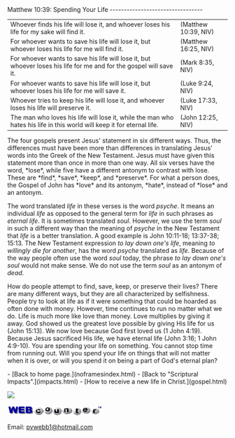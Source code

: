  <head> <title>(PVW) Matthew 10:39: Spending Your Life</title> <meta content="IE=9" http-equiv="X-UA-Compatible"></meta> <link href="css/page_style.css" rel="stylesheet" type="text/css"></link> </head><body><div class="page_style"> Matthew 10:39: Spending Your Life
---------------------------------

<div class="p"><table class="p" style="width: 100%;"><tr><td>Whoever finds his life will lose it, and whoever loses his life for my sake will find it.</td><td>(Matthew 10:39, NIV)</td></tr> <tr><td>For whoever wants to save his life will lose it, but whoever loses his life for me will find it.</td><td>(Matthew 16:25, NIV)</td></tr> <tr><td>For whoever wants to save his life will lose it, but whoever loses his life for me and for the gospel will save it.</td><td>(Mark 8:35, NIV)</td></tr> <tr><td>For whoever wants to save his life will lose it, but whoever loses his life for me will save it.</td><td>(Luke 9:24, NIV)</td></tr> <tr><td>Whoever tries to keep his life will lose it, and whoever loses his life will preserve it.</td><td>(Luke 17:33, NIV)</td></tr> <tr><td>The man who loves his life will lose it, while the man who hates his life in this world will keep it for eternal life.</td><td>(John 12:25, NIV)</td></tr></table>

</div>The four gospels present Jesus' statement in six different ways. Thus, the differences must have been more than differences in translating Jesus' words into the Greek of the New Testament. Jesus must have given this statement more than once in more than one way. All six verses have the word, *lose*, while five have a different antonym to contrast with lose. These are *find*, *save*, *keep*, and *preserve*. For what a person does, the Gospel of John has *love* and its antonym, *hate*, instead of *lose* and an antonym.

The word translated *life* in these verses is the word *psyche*. It means an individual *life* as opposed to the general term for *life* in such phrases as *eternal life*. It is sometimes translated *soul*. However, we use the term *soul* in such a different way than the meaning of *psyche* in the New Testament that *life* is a better translation. A good example is John 10:11-18; 13:37-38; 15:13. The New Testament expression *to lay down one's life*, meaning *to willingly die for another*, has the word *psyche* translated as *life*. Because of the way people often use the word *soul* today, the phrase *to lay down one's soul* would not make sense. We do not use the term *soul* as an antonym of *dead*.

How do people attempt to find, save, keep, or preserve their lives? There are many different ways, but they are all characterized by selfishness. People try to look at life as if it were something that could be hoarded as often done with money. However, time continues to run no matter what we do. Life is much more like love than money. Love multiplies by giving it away. God showed us the greatest love possible by giving His life for us (John 15:13). We now love because God first loved us (1 John 4:19). Because Jesus sacrificed His life, we have eternal life (John 3:16; 1 John 4:9-10). You are spending your life on something. You cannot stop time from running out. Will you spend your life on things that will not matter when it is over, or will you spend it on being a part of God's eternal plan?

  </div>- [Back to home page.](noframesindex.html)
- [Back to "Scriptural Impacts".](impacts.html)
- [How to receive a new life in Christ.](gospel.html)
 
![](http://counter.digits.com/wc/-d/4/pvwebb)

[![digits](images/wc-03.gif)](http://www.digits.com/)

Email: [pvwebb1@hotmail.com](mailto:pvwebb1@hotmail.com)

 